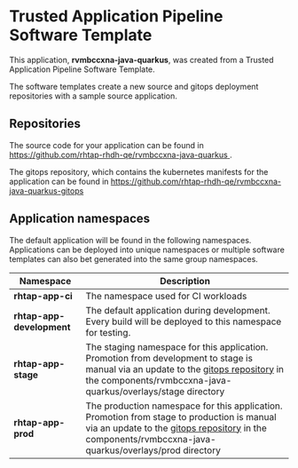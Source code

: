 # Trusted Application Pipeline Software Template

This application, **rvmbccxna-java-quarkus**, was created from a Trusted Application Pipeline Software Template.

The software templates create a new source and gitops deployment repositories with a sample source application. 

## Repositories

The source code for your application can be found in [https://github.com/rhtap-rhdh-qe/rvmbccxna-java-quarkus ](https://github.com/rhtap-rhdh-qe/rvmbccxna-java-quarkus ).
 
The gitops repository, which contains the kubernetes manifests for the application can be found in 
[https://github.com/rhtap-rhdh-qe/rvmbccxna-java-quarkus-gitops ](https://github.com/rhtap-rhdh-qe/rvmbccxna-java-quarkus-gitops ) 

## Application namespaces 

The default application will be found in the following namespaces. Applications can be deployed into unique namespaces or multiple software templates can also bet generated into the same group namespaces.  

|  Namespace   |  Description   |  
| -------- | -------- |
| **rhtap-app-ci** | The namespace used for CI workloads |
| **rhtap-app-development** | The default application during development. Every build will be deployed to this namespace for testing. |
| **rhtap-app-stage** | The staging namespace for this application. Promotion from development to stage is manual via an update to the [gitops repository](https://github.com/rhtap-rhdh-qe/rvmbccxna-java-quarkus-gitops ) in the components/rvmbccxna-java-quarkus/overlays/stage directory |
| **rhtap-app-prod** | The production namespace for this application. Promotion from stage to production is manual via an update to the [gitops repository](https://github.com/rhtap-rhdh-qe/rvmbccxna-java-quarkus-gitops ) in the components/rvmbccxna-java-quarkus/overlays/prod directory |